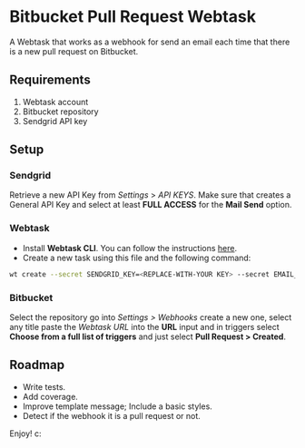# Bitbucket Pull Request Webtask
A Webtask that works as a webhook for send an email each time that there is a new pull request on Bitbucket.

## Requirements
1. Webtask account
2. Bitbucket repository
3. Sendgrid API key

## Setup
### Sendgrid
Retrieve a new API Key from *Settings* > *API KEYS*. Make sure that creates a General API Key and select at least **FULL ACCESS** for the **Mail Send** option.

### Webtask
* Install **Webtask CLI**. You can follow the instructions [here](https://webtask.io/cli).
* Create a new task using this file and the following command:

```bash
wt create --secret SENDGRID_KEY=<REPLACE-WITH-YOUR KEY> --secret EMAIL_TO=<REPLACE-WITH-AN-EMAIL> --secret EMAIL_FROM=<REPLACE-WITH-AN-EMAIL> bitbucket-pull-request.js
```

### Bitbucket
Select the repository go into *Settings > Webhooks* create a new one, select any title paste the *Webtask URL* into the **URL** input and in triggers select **Choose from a full list of triggers** and just select **Pull Request > Created**.

## Roadmap
* Write tests.
* Add coverage.
* Improve template message; Include a basic styles.
* Detect if the webhook it is a pull request or not.

Enjoy! c:
